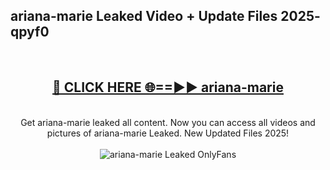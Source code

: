 <h2>ariana-marie Leaked Video + Update Files 2025- qpyf0</h2>
<br>
<div align="center">
<h2><a href="https://libra.edu.pl?ariana-marie" rel="nofollow">🔴 CLICK HERE 🌐==►► ariana-marie</a></h2>
<br>
Get ariana-marie leaked all content. Now you can access all videos and pictures of ariana-marie Leaked. New Updated Files 2025!
<br>
<br>
<a href="https://libra.edu.pl?ariana-marie" rel="nofollow" data-target="animated-image.originalLink"><img src="https://i.ibb.co.com/WyWwxjT/player-gif2.gif" alt="ariana-marie Leaked OnlyFans" style="max-width: 100%; display: inline-block;" data-target="animated-image.originalImage"></a>
</div>
<br>